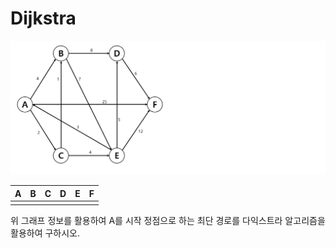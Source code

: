 # Dijkstra



![](./다익스트라.png)

| A    | B    | C    | D    | E    | F    |
| ---- | ---- | ---- | ---- | ---- | ---- |
|      |      |      |      |      |      |



위 그래프 정보를 활용하여 A를 시작 정점으로 하는 최단 경로를 다익스트라 알고리즘을 활용하여 구하시오.